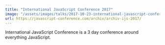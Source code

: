 ```yaml
---
title: "International JavaScript Conference 2017"
image: "/assets/images/talks/2017-10-23-international-javascript-conference-2017/logo.png"
url: https://javascript-conference.com/archiv/archiv-ijs-2017/
---
```


International JavaScript Conference is a 3 day conference around everything
JavaScript.